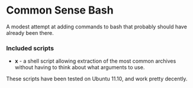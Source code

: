 # Common Sense Bash

A modest attempt at adding commands to bash that probably should have already been there.

### Included scripts

* **x** - a shell script allowing extraction of the most common archives without having to think about what arguments to use.


These scripts have been tested on Ubuntu 11.10, and work pretty decently.